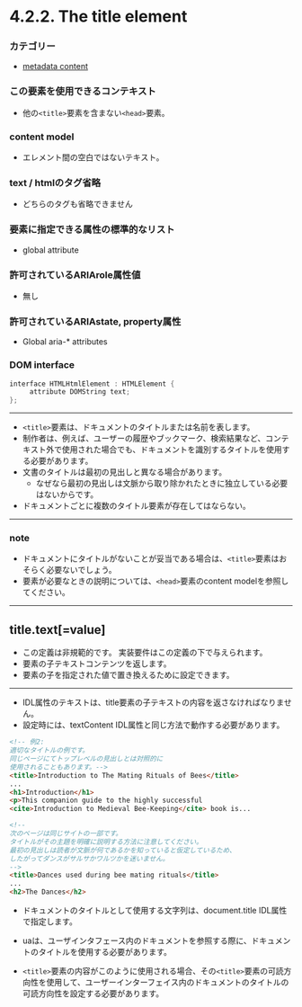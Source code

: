 # 4.2.2. The title element

### カテゴリー
- [metadata content](https://www.w3.org/TR/html/dom.html#metadata-content)

### この要素を使用できるコンテキスト
- 他の`<title>`要素を含まない`<head>`要素。

### content model
- エレメント間の空白ではないテキスト。

### text / htmlのタグ省略
- どちらのタグも省略できません

### 要素に指定できる属性の標準的なリスト
- global attribute

### 許可されているARIArole属性値
- 無し

### 許可されているARIAstate, property属性
- Global aria-* attributes


### DOM interface
```c
interface HTMLHtmlElement : HTMLElement {
     attribute DOMString text;
};
```

***

- `<title>`要素は、ドキュメントのタイトルまたは名前を表します。
- 制作者は、例えば、ユーザーの履歴やブックマーク、検索結果など、コンテキスト外で使用された場合でも、ドキュメントを識別するタイトルを使用する必要があります。
- 文書のタイトルは最初の見出しと異なる場合があります。
    - なぜなら最初の見出しは文脈から取り除かれたときに独立している必要はないからです。
- ドキュメントごとに複数のタイトル要素が存在してはならない。

***
### note
- ドキュメントにタイトルがないことが妥当である場合は、`<title>`要素はおそらく必要ないでしょう。
- 要素が必要なときの説明については、`<head>`要素のcontent modelを参照してください。
***



## title.text[=value]
- この定義は非規範的です。 実装要件はこの定義の下で与えられます。
- 要素の子テキストコンテンツを返します。
- 要素の子を指定された値で置き換えるために設定できます。


***

- IDL属性のテキストは、title要素の子テキストの内容を返さなければなりません。
- 設定時には、textContent IDL属性と同じ方法で動作する必要があります。


```html
<!-- 例2:
適切なタイトルの例です。
同じページにてトップレベルの見出しとは対照的に
使用されることもあります。-->
<title>Introduction to The Mating Rituals of Bees</title>
...
<h1>Introduction</h1>
<p>This companion guide to the highly successful
<cite>Introduction to Medieval Bee-Keeping</cite> book is...

<!--
次のページは同じサイトの一部です。
タイトルがその主題を明確に説明する方法に注意してください。
最初の見出しは読者が文脈が何であるかを知っていると仮定しているため、
したがってダンスがサルサかワルツかを迷いません。
-->
<title>Dances used during bee mating rituals</title>
...
<h2>The Dances</h2>
```




- ドキュメントのタイトルとして使用する文字列は、document.title IDL属性で指定します。

- uaは、ユーザインタフェース内のドキュメントを参照する際に、ドキュメントのタイトルを使用する必要があります。
- `<title>`要素の内容がこのように使用される場合、その`<title>`要素の可読方向性を使用して、ユーザーインターフェイス内のドキュメントのタイトルの可読方向性を設定する必要があります。

